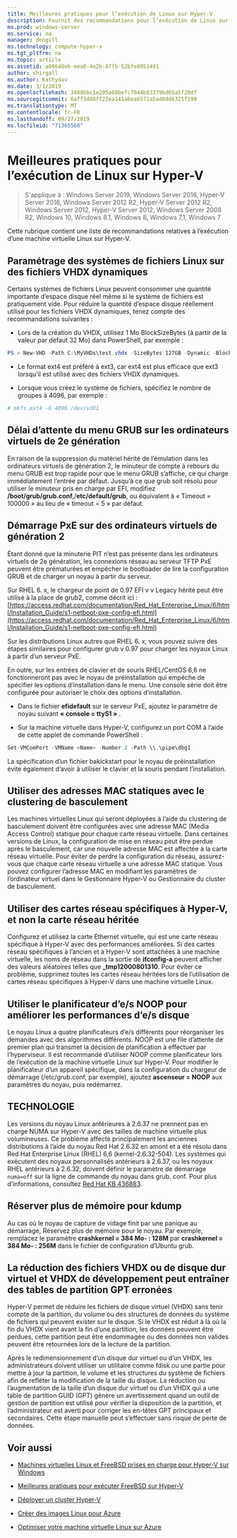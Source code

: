 ```yaml
---
title: Meilleures pratiques pour l’exécution de Linux sur Hyper-V
description: Fournit des recommandations pour l’exécution de Linux sur une machine virtuelle
ms.prod: windows-server
ms.service: na
manager: dongill
ms.technology: compute-hyper-v
ms.tgt_pltfrm: na
ms.topic: article
ms.assetid: a08648eb-eea0-4e2b-87fb-52bfe8953491
author: shirgall
ms.author: kathydav
ms.date: 3/1/2019
ms.openlocfilehash: 3488bbc1e295a68befc7044b83379bd65a5f28df
ms.sourcegitcommit: 6aff3d88ff22ea141a6ea6572a5ad8dd6321f199
ms.translationtype: MT
ms.contentlocale: fr-FR
ms.lasthandoff: 09/27/2019
ms.locfileid: "71365568"
---
```

# <a name="best-practices-for-running-linux-on-hyper-v"></a>Meilleures pratiques pour l’exécution de Linux sur Hyper-V

>S'applique à : Windows Server 2019, Windows Server 2016, Hyper-V Server 2016, Windows Server 2012 R2, Hyper-V Server 2012 R2, Windows Server 2012, Hyper-V Server 2012, Windows Server 2008 R2, Windows 10, Windows 8.1, Windows 8, Windows 7,1, Windows 7

Cette rubrique contient une liste de recommandations relatives à l’exécution d’une machine virtuelle Linux sur Hyper-V.

## <a name="tuning-linux-file-systems-on-dynamic-vhdx-files"></a>Paramétrage des systèmes de fichiers Linux sur des fichiers VHDX dynamiques

Certains systèmes de fichiers Linux peuvent consommer une quantité importante d’espace disque réel même si le système de fichiers est pratiquement vide. Pour réduire la quantité d’espace disque réellement utilisé pour les fichiers VHDX dynamiques, tenez compte des recommandations suivantes :

* Lors de la création du VHDX, utilisez 1 Mo BlockSizeBytes (à partir de la valeur par défaut 32 Mo) dans PowerShell, par exemple :

```Powershell
PS > New-VHD -Path C:\MyVHDs\test.vhdx -SizeBytes 127GB -Dynamic -BlockSizeBytes 1MB
```

* Le format ext4 est préféré à ext3, car ext4 est plus efficace que ext3 lorsqu’il est utilisé avec des fichiers VHDX dynamiques.

* Lorsque vous créez le système de fichiers, spécifiez le nombre de groupes à 4096, par exemple :

```bash
# mkfs.ext4 -G 4096 /dev/sdX1

```

## <a name="grub-menu-timeout-on-generation-2-virtual-machines"></a>Délai d’attente du menu GRUB sur les ordinateurs virtuels de 2e génération

En raison de la suppression du matériel hérité de l’émulation dans les ordinateurs virtuels de génération 2, le minuteur de compte à rebours du menu GRUB est trop rapide pour que le menu GRUB s’affiche, ce qui charge immédiatement l’entrée par défaut. Jusqu’à ce que grub soit résolu pour utiliser le minuteur pris en charge par EFI, modifiez **/boot/grub/grub.conf**,/**etc/default/grub**, ou équivalent à « Timeout = 100000 » au lieu de « timeout = 5 » par défaut.

## <a name="pxe-boot-on-generation-2-virtual-machines"></a>Démarrage PxE sur des ordinateurs virtuels de génération 2

Étant donné que la minuterie PIT n’est pas présente dans les ordinateurs virtuels de 2e génération, les connexions réseau au serveur TFTP PxE peuvent être prématurées et empêcher le bootloader de lire la configuration GRUB et de charger un noyau à partir du serveur.

Sur RHEL 6. x, le chargeur de point de 0.97 EFI v v Legacy hérité peut être utilisé à la place de grub2, comme décrit ici : [https://access.redhat.com/documentation/Red_Hat_Enterprise_Linux/6/html/Installation_Guide/s1-netboot-pxe-config-efi.html](https://access.redhat.com/documentation/Red_Hat_Enterprise_Linux/6/html/Installation_Guide/s1-netboot-pxe-config-efi.html)

Sur les distributions Linux autres que RHEL 6. x, vous pouvez suivre des étapes similaires pour configurer grub v 0.97 pour charger les noyaux Linux à partir d’un serveur PxE.

En outre, sur les entrées de clavier et de souris RHEL/CentOS 6,6 ne fonctionneront pas avec le noyau de préinstallation qui empêche de spécifier les options d’installation dans le menu. Une console série doit être configurée pour autoriser le choix des options d’installation.

* Dans le fichier **efidefault** sur le serveur PxE, ajoutez le paramètre de noyau suivant **« console = ttyS1 »** .

* Sur la machine virtuelle dans Hyper-V, configurez un port COM à l’aide de cette applet de commande PowerShell :

```Powershell
Set-VMComPort -VMName <Name> -Number 2 -Path \\.\pipe\dbg1

```

La spécification d’un fichier bakickstart pour le noyau de préinstallation évite également d’avoir à utiliser le clavier et la souris pendant l’installation.

## <a name="use-static-mac-addresses-with-failover-clustering"></a>Utiliser des adresses MAC statiques avec le clustering de basculement

Les machines virtuelles Linux qui seront déployées à l’aide du clustering de basculement doivent être configurées avec une adresse MAC (Media Access Control) statique pour chaque carte réseau virtuelle. Dans certaines versions de Linux, la configuration de mise en réseau peut être perdue après le basculement, car une nouvelle adresse MAC est affectée à la carte réseau virtuelle. Pour éviter de perdre la configuration du réseau, assurez-vous que chaque carte réseau virtuelle a une adresse MAC statique. Vous pouvez configurer l’adresse MAC en modifiant les paramètres de l’ordinateur virtuel dans le Gestionnaire Hyper-V ou Gestionnaire du cluster de basculement.

## <a name="use-hyper-v-specific-network-adapters-not-the-legacy-network-adapter"></a>Utiliser des cartes réseau spécifiques à Hyper-V, et non la carte réseau héritée

Configurez et utilisez la carte Ethernet virtuelle, qui est une carte réseau spécifique à Hyper-V avec des performances améliorées. Si des cartes réseau spécifiques à l’ancien et à Hyper-V sont attachées à une machine virtuelle, les noms de réseau dans la sortie de **ifconfig-a** peuvent afficher des valeurs aléatoires telles que **_tmp12000801310**. Pour éviter ce problème, supprimez toutes les cartes réseau héritées lors de l’utilisation de cartes réseau spécifiques à Hyper-V dans une machine virtuelle Linux.

## <a name="use-io-scheduler-noop-for-better-disk-io-performance"></a>Utiliser le planificateur d’e/s NOOP pour améliorer les performances d’e/s disque

Le noyau Linux a quatre planificateurs d’e/s différents pour réorganiser les demandes avec des algorithmes différents. NOOP est une file d’attente de premier plan qui transmet la décision de planification à effectuer par l’hyperviseur. Il est recommandé d’utiliser NOOP comme planificateur lors de l’exécution de la machine virtuelle Linux sur Hyper-V. Pour modifier le planificateur d’un appareil spécifique, dans la configuration du chargeur de démarrage (/etc/grub.conf, par exemple), ajoutez **ascenseur = NOOP** aux paramètres du noyau, puis redémarrez.

## <a name="numa"></a>TECHNOLOGIE

Les versions du noyau Linux antérieures à 2.6.37 ne prennent pas en charge NUMA sur Hyper-V avec des tailles de machine virtuelle plus volumineuses. Ce problème affecte principalement les anciennes distributions à l’aide du noyau Red Hat 2.6.32 en amont et a été résolu dans Red Hat Enterprise Linux (RHEL) 6,6 (kernel-2.6.32-504). Les systèmes qui exécutent des noyaux personnalisés antérieurs à 2.6.37, ou les noyaux RHEL antérieurs à 2.6.32, doivent définir le paramètre de démarrage `numa=off` sur la ligne de commande du noyau dans grub. conf. Pour plus d’informations, consultez [Red Hat KB 436883](https://access.redhat.com/solutions/436883).

## <a name="reserve-more-memory-for-kdump"></a>Réserver plus de mémoire pour kdump

Au cas où le noyau de capture de vidage finit par une panique au démarrage, Réservez plus de mémoire pour le noyau. Par exemple, remplacez le paramètre **crashkernel = 384 Mo- : 128M** par **crashkernel = 384 Mo- : 256M** dans le fichier de configuration d’Ubuntu grub.

## <a name="shrinking-vhdx-or-expanding-vhd-and-vhdx-files-can-result-in-erroneous-gpt-partition-tables"></a>La réduction des fichiers VHDX ou de disque dur virtuel et VHDX de développement peut entraîner des tables de partition GPT erronées

Hyper-V permet de réduire les fichiers de disque virtuel (VHDX) sans tenir compte de la partition, du volume ou des structures de données du système de fichiers qui peuvent exister sur le disque. Si le VHDX est réduit à là où la fin du VHDX vient avant la fin d’une partition, les données peuvent être perdues, cette partition peut être endommagée ou des données non valides peuvent être retournées lors de la lecture de la partition.

Après le redimensionnement d’un disque dur virtuel ou d’un VHDX, les administrateurs doivent utiliser un utilitaire comme fdisk ou une partie pour mettre à jour la partition, le volume et les structures du système de fichiers afin de refléter la modification de la taille du disque. La réduction ou l’augmentation de la taille d’un disque dur virtuel ou d’un VHDX qui a une table de partition GUID (GPT) génère un avertissement quand un outil de gestion de partition est utilisé pour vérifier la disposition de la partition, et l’administrateur est averti pour corriger les en-têtes GPT principaux et secondaires. Cette étape manuelle peut s’effectuer sans risque de perte de données.

## <a name="see-also"></a>Voir aussi

* [Machines virtuelles Linux et FreeBSD prises en charge pour Hyper-V sur Windows](Supported-Linux-and-FreeBSD-virtual-machines-for-Hyper-V-on-Windows.md)

* [Meilleures pratiques pour exécuter FreeBSD sur Hyper-V](Best-practices-for-running-FreeBSD-on-Hyper-V.md)

* [Déployer un cluster Hyper-V](https://technet.microsoft.com/library/jj863389.aspx)

* [Créer des images Linux pour Azure](https://docs.microsoft.com/azure/virtual-machines/linux/create-upload-generic)

* [Optimiser votre machine virtuelle Linux sur Azure](https://docs.microsoft.com/azure/virtual-machines/linux/optimization)
